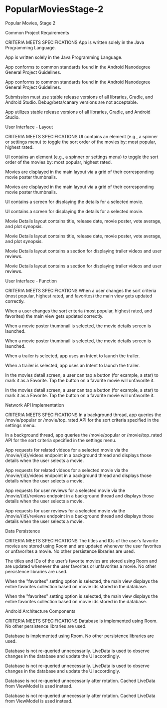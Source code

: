 # PopularMoviesStage-2
Popular Movies, Stage 2

Common Project Requirements

CRITERIA
MEETS SPECIFICATIONS
App is written solely in the Java Programming Language.

App is written solely in the Java Programming Language.

App conforms to common standards found in the Android Nanodegree General Project Guidelines.

App conforms to common standards found in the Android Nanodegree General Project Guidelines.

Submission must use stable release versions of all libraries, Gradle, and Android Studio. Debug/beta/canary versions are not acceptable.

App utilizes stable release versions of all libraries, Gradle, and Android Studio.

User Interface - Layout

CRITERIA
MEETS SPECIFICATIONS
UI contains an element (e.g., a spinner or settings menu) to toggle the sort order of the movies by: most popular, highest rated.

UI contains an element (e.g., a spinner or settings menu) to toggle the sort order of the movies by: most popular, highest rated.

Movies are displayed in the main layout via a grid of their corresponding movie poster thumbnails.

Movies are displayed in the main layout via a grid of their corresponding movie poster thumbnails.

UI contains a screen for displaying the details for a selected movie.

UI contains a screen for displaying the details for a selected movie.

Movie Details layout contains title, release date, movie poster, vote average, and plot synopsis.

Movie Details layout contains title, release date, movie poster, vote average, and plot synopsis.

Movie Details layout contains a section for displaying trailer videos and user reviews.

Movie Details layout contains a section for displaying trailer videos and user reviews.

User Interface - Function

CRITERIA
MEETS SPECIFICATIONS
When a user changes the sort criteria (most popular, highest rated, and favorites) the main view gets updated correctly.

When a user changes the sort criteria (most popular, highest rated, and favorites) the main view gets updated correctly.

When a movie poster thumbnail is selected, the movie details screen is launched.

When a movie poster thumbnail is selected, the movie details screen is launched.

When a trailer is selected, app uses an Intent to launch the trailer.

When a trailer is selected, app uses an Intent to launch the trailer.

In the movies detail screen, a user can tap a button (for example, a star) to mark it as a Favorite. Tap the button on a favorite movie will unfavorite it.

In the movies detail screen, a user can tap a button (for example, a star) to mark it as a Favorite. Tap the button on a favorite movie will unfavorite it.

Network API Implementation

CRITERIA
MEETS SPECIFICATIONS
In a background thread, app queries the /movie/popular or /movie/top_rated API for the sort criteria specified in the settings menu.

In a background thread, app queries the /movie/popular or /movie/top_rated API for the sort criteria specified in the settings menu.

App requests for related videos for a selected movie via the /movie/{id}/videos endpoint in a background thread and displays those details when the user selects a movie.

App requests for related videos for a selected movie via the /movie/{id}/videos endpoint in a background thread and displays those details when the user selects a movie.

App requests for user reviews for a selected movie via the /movie/{id}/reviews endpoint in a background thread and displays those details when the user selects a movie.

App requests for user reviews for a selected movie via the /movie/{id}/reviews endpoint in a background thread and displays those details when the user selects a movie.

Data Persistence

CRITERIA
MEETS SPECIFICATIONS
The titles and IDs of the user’s favorite movies are stored using Room and are updated whenever the user favorites or unfavorites a movie. No other persistence libraries are used.

The titles and IDs of the user’s favorite movies are stored using Room and are updated whenever the user favorites or unfavorites a movie. No other persistence libraries are used.

When the "favorites" setting option is selected, the main view displays the entire favorites collection based on movie ids stored in the database.

When the "favorites" setting option is selected, the main view displays the entire favorites collection based on movie ids stored in the database.

Android Architecture Components

CRITERIA
MEETS SPECIFICATIONS
Database is implemented using Room. No other persistence libraries are used.

Database is implemented using Room. No other persistence libraries are used.

Database is not re-queried unnecessarily. LiveData is used to observe changes in the database and update the UI accordingly.

Database is not re-queried unnecessarily. LiveData is used to observe changes in the database and update the UI accordingly.

Database is not re-queried unnecessarily after rotation. Cached LiveData from ViewModel is used instead.

Database is not re-queried unnecessarily after rotation. Cached LiveData from ViewModel is used instead.
